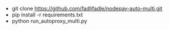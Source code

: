 - git clone https://github.com/fadlifadle/nodepay-auto-multi.git
- pip install -r requirements.txt
- python run_autoproxy_multi.py
